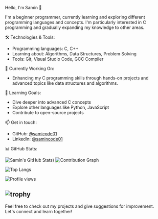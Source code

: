 Hello, I'm Samin 👋

I'm a beginner programmer, currently learning and exploring different programming languages and concepts. I'm particularly interested in C programming and gradually expanding my knowledge to other areas.

🛠️ Technologies & Tools:
- Programming languages: C, C++
- Learning about: Algorithms, Data Structures, Problem Solving
- Tools: Git, Visual Studio Code, GCC Compiler

🚀 Currently Working On:
- Enhancing my C programming skills through hands-on projects and advanced topics like data structures and algorithms.

🌱 Learning Goals:
- Dive deeper into advanced C concepts
- Explore other languages like Python, JavaScript
- Contribute to open-source projects

📫 Get in touch:
- GitHub: [@samicode01](https://github.com/samicode01)
- LinkedIn: [@samincode01](https://www.linkedin.com/in/samincode01/)

 📊 GitHub Stats:

![Samin's GitHub Stats](https://github-readme-stats.vercel.app/api?username=samincode01&show_icons=true&theme=radical))
![Contribution Graph](https://github-profile-summary-cards.vercel.app/api/cards/profile-details?username=samincode01&theme=github_dark)

![Top Langs](https://github-readme-stats.vercel.app/api/top-langs/?username=samincode01&layout=donut-vertical&theme=radical)

![Profile views](https://komarev.com/ghpvc/?username=samincode01)

![trophy](https://github-profile-trophy.vercel.app/?username=samincode01)
---

Feel free to check out my projects and give suggestions for improvement. Let's connect and learn together!
